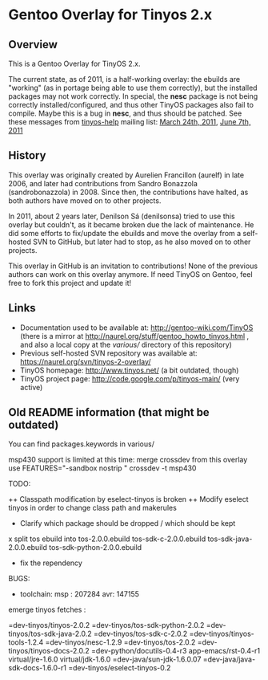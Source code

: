 # Gentoo Overlay for Tinyos 2.x

## Overview

This is a Gentoo Overlay for TinyOS 2.x.

The current state, as of 2011, is a half-working overlay: the ebuilds are
"working" (as in portage being able to use them correctly), but the installed
packages may not work correctly. In special, the **nesc** package is not being
correctly installed/configured, and thus other TinyOS packages also fail to
compile. Maybe this is a bug in **nesc**, and thus should be patched. See
these messages from [tinyos-help][tinyos-help] mailing list:
[March 24th, 2011][msg1], [June 7th, 2011][msg2]

[tinyos-help]: https://www.millennium.berkeley.edu/cgi-bin/mailman/listinfo/tinyos-help
[msg1]: http://mail.millennium.berkeley.edu/pipermail/tinyos-help/2011-March/050233.html
[msg2]: http://mail.millennium.berkeley.edu/pipermail/tinyos-help/2011-June/051361.html

## History

This overlay was originally created by Aurelien Francillon (aurelf) in late
2006, and later had contributions from Sandro Bonazzola (sandrobonazzola) in
2008. Since then, the contributions have halted, as both authors have moved on
to other projects.

In 2011, about 2 years later, Denilson Sá (denilsonsa) tried to use this
overlay but couldn't, as it became broken due the lack of maintenance. He did
some efforts to fix/update the ebuilds and move the overlay from a self-hosted
SVN to GitHub, but later had to stop, as he also moved on to other projects.

This overlay in GitHub is an invitation to contributions! None of the previous
authors can work on this overlay anymore. If need TinyOS on Gentoo, feel free
to fork this project and update it!

## Links

* Documentation used to be available at: http://gentoo-wiki.com/TinyOS (there
  is a mirror at http://naurel.org/stuff/gentoo_howto_tinyos.html , and also a
  local copy at the *various/* directory of this repository)
* Previous self-hosted SVN repository was available at:
  https://naurel.org/svn/tinyos-2-overlay/
* TinyOS homepage: http://www.tinyos.net/ (a bit outdated, though)
* TinyOS project page: http://code.google.com/p/tinyos-main/ (very active)


## Old README information (that might be outdated)

You can find packages.keywords in various/

msp430 support is limited at this time:
merge crossdev from this overlay
use
FEATURES="-sandbox nostrip " crossdev -t msp430


 TODO:

++ Classpath modification by eselect-tinyos is broken
++ Modify eselect tinyos in order to change class path and makerules
+ Clarify which package should be dropped / which should be kept

x  split tos ebuild
 into
       tos-2.0.0.ebuild
       tos-sdk-c-2.0.0.ebuild
       tos-sdk-java-2.0.0.ebuild
       tos-sdk-python-2.0.0.ebuild

+ fix the rependency

BUGS:
+ toolchain:
	msp : 207284
	avr: 147155


emerge tinyos fetches :

\=dev-tinyos/tinyos-2.0.2  \=dev-tinyos/tos-sdk-python-2.0.2 \=dev-tinyos/tos-sdk-java-2.0.2 \=dev-tinyos/tos-sdk-c-2.0.2  \=dev-tinyos/tinyos-tools-1.2.4 \=dev-tinyos/nesc-1.2.9 \=dev-tinyos/tos-2.0.2 \=dev-tinyos/tinyos-docs-2.0.2 \=dev-python/docutils-0.4-r3 app-emacs/rst-0.4-r1 virtual/jre-1.6.0 virtual/jdk-1.6.0 \=dev-java/sun-jdk-1.6.0.07 \=dev-java/java-sdk-docs-1.6.0-r1 \=dev-tinyos/eselect-tinyos-0.2

